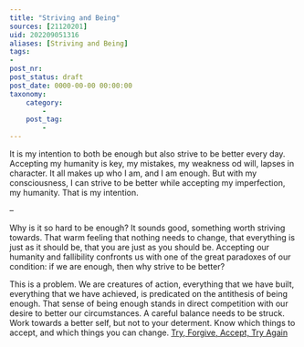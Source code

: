 ```yaml
---
title: "Striving and Being"
sources: [21120201]
uid: 202209051316
aliases: [Striving and Being]
tags:
-
post_nr:
post_status: draft
post_date: 0000-00-00 00:00:00
taxonomy:
    category:
        -
    post_tag:
        -
---
```


It is my intention to both be enough but also strive to be better every day. Accepting my humanity is key, my mistakes, my weakness od will, lapses in character. It all makes up who I am, and I am enough. But with my consciousness, I can strive to be better while accepting my imperfection, my humanity. That is my intention.

–

Why is it so hard to be enough? It sounds good, something worth striving towards. That warm feeling that nothing needs to change, that everything is just as it should be, that you are just as you should be. Accepting our humanity and fallibility confronts us with one of the great paradoxes of our condition: if we are enough, then why strive to be better?

This is a problem. We are creatures of action, everything that we have built, everything that we have achieved, is predicated on the antithesis of being enough. That sense of being enough stands in direct competition with our desire to better our circumstances. A careful balance needs to be struck. Work towards a better self, but not to your determent. Know which things to accept, and which things you can change. [Try, Forgive, Accept, Try Again](try-forgive-accept-try.md)
